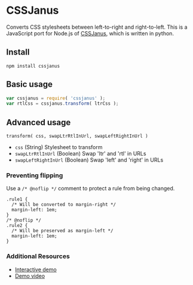 # CSSJanus

Converts CSS stylesheets between left-to-right and right-to-left. This is a JavaScript port for Node.js of [CSSJanus](http://code.google.com/p/cssjanus/), which is written in python.

## Install
    npm install cssjanus

## Basic usage
```javascript
var cssjanus = require( 'cssjanus' );
var rtlCss = cssjanus.transform( ltrCss );
```

## Advanced usage

``transform( css, swapLtrRtlInUrl, swapLeftRightInUrl )``

* ``css`` (String) Stylesheet to transform
* ``swapLtrRtlInUrl`` (Boolean) Swap 'ltr' and 'rtl' in URLs
* ``swapLeftRightInUrl`` (Boolean) Swap 'left' and 'right' in URLs

### Preventing flipping
Use a ```/* @noflip */``` comment to protect a rule from being changed.

    .rule1 {
      /* Will be converted to margin-right */
      margin-left: 1em;
    }
    /* @noflip */
    .rule2 {
      /* Will be preserved as margin-left */
      margin-left: 1em;
    }

### Additional Resources
* [Interactive demo](http://cssjanus.commoner.com/)
* [Demo video](http://google-opensource.blogspot.com/2008/03/cssjanus-helping-i18n-and-ltr-to-rtl.html)
